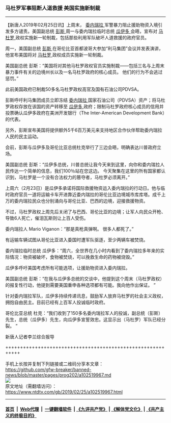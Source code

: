 ### 马杜罗军事阻断人道救援 美国实施新制裁
------------------------

<div class="post_content">
 <p>
  【新唐人2019年02月25日讯】上周末，
  <a href="https://www.ntdtv.com/gb/委内瑞拉.htm">
   委内瑞拉
  </a>
  军警暴力阻止援助物资入境引发多方谴责。美国副总统
  <a href="https://www.ntdtv.com/gb/彭斯.htm">
   彭斯
  </a>
  周一与委内瑞拉临时总统
  <a href="https://www.ntdtv.com/gb/瓜伊多.htm">
   瓜伊多
  </a>
  会晤，宣布对
  <a href="https://www.ntdtv.com/gb/马杜罗.htm">
   马杜罗
  </a>
  政权实施新一轮制裁，包括那些利用军队破坏人道救援的政府官员。
 </p>
 <p>
  周一，美国副总统
  <a href="https://www.ntdtv.com/gb/彭斯.htm">
   彭斯
  </a>
  在哥伦比亚首都波哥大参加“利马集团”会议并发表演讲，他宣布美国将对
  <a href="https://www.ntdtv.com/gb/马杜罗.htm">
   马杜罗
  </a>
  政权成员实施新一轮制裁。
 </p>
 <p>
  美国副总统 彭斯：“美国将对其他马杜罗政权官员实施制裁——包括三名与上周末暴力事件有关的边境州长以及一名马杜罗政府的核心成员。 他们的行为不会逃过惩罚。”
 </p>
 <p>
  此前美国政府已制裁50多名马杜罗政权高官及国有石油公司PDVSA。
 </p>
 <p>
  彭斯呼吁利马集团成员立即冻结
  <a href="https://www.ntdtv.com/gb/委内瑞拉.htm">
   委内瑞拉
  </a>
  国家石油公司（PDVSA）资产；将马杜罗政权存放在该国的资产转移至
  <a href="https://www.ntdtv.com/gb/瓜伊多.htm">
   瓜伊多
  </a>
  政府；限制马杜罗政府核心成员的信用并投票确认瓜伊多政府在美洲开发银行（The Inter-American Development Bank）的代表。
 </p>
 <p>
  另外，彭斯宣布美国将提供额外5千6百万美元来支持地区合作伙伴帮助委内瑞拉人民的民主运动。
 </p>
 <p>
  会前，彭斯与瓜伊多及哥伦比亚总统杜克举行了三边会晤，明确表达川普政府立场。
 </p>
 <p>
  美国副总统 彭斯：“瓜伊多总统，川普总统让我今天来到这里，向你和委内瑞拉人民传达一个简单的信息，我们100％站在您这边。 今天聚集在这里的所有国家都认识到，马杜罗是一个没有合法权力的篡夺者，马杜罗必须离开。”
 </p>
 <p>
  上周六（2月23日）是瓜伊多承诺将国际救援物资运入委内瑞拉的行动日。他与临时政府官员一道将运输卡车开进靠近委内瑞拉的哥伦比亚边境城市库库塔。成千上万的委内瑞拉民众也分别涌向与哥伦比亚、巴西的边境，迎接救援物资。
 </p>
 <p>
  不过，马杜罗政权上周先后关闭了与巴西、哥伦比亚的边境；让军人向民众开枪、导致6人死亡，催泪瓦斯则让上百人受伤。
 </p>
 <p>
  委内瑞拉人 Mario Viganon：“那是真枪真弹啊。 很多人都死了。”
 </p>
 <p>
  有运输车辆试图从哥伦比亚进入委国时遭军队驱逐，至少两辆车被焚烧。
 </p>
 <p>
  委内瑞拉临时总统 瓜伊多：“周六，全世界在几小时内看到了委内瑞拉多年来的实际情况：物资被破坏，食物被焚烧，可以挽救生命的药物被烧毁。”
 </p>
 <p>
  瓜伊多呼吁美国考虑所有可能选项，让援助物资进入委内瑞拉。
 </p>
 <p>
  美国副总统 彭斯：“在我与瓜伊多总统的交谈中，他提到这个周末（马杜罗政权）的报复性行动，他提到需要美国重申各种选项都有可能。我向他作出保证。 ”
 </p>
 <p>
  针对委内瑞拉军队，瓜伊多持续传递讯息，鼓励军人放弃马杜罗的社会主义政权，拥抱自由民主。目前已经有上百军人投诚临时政府。
 </p>
 <p>
  哥伦比亚总统 杜克：“我们收到了150多名委内瑞拉军人的投诚，副总统（彭斯）先生，总统（瓜伊多）先生，向瓜伊多宣誓效忠。这显示出（马杜罗）军队已经分裂。 ”
 </p>
 <p>
  新唐人记者李兰综合报导
 </p>
 <div class="single_ad">
 </div>
</div>

+++++++++++++++++++++++++++++++++++++++++++++++++++++++++++<br/><br/>
手机上长按并复制下列链接或二维码分享本文章：<br/>
https://github.com/gfw-breaker/banned-news/blob/master/pages/prog202/a102519967.md <br/>
<a href='https://github.com/gfw-breaker/banned-news/blob/master/pages/prog202/a102519967.md'><img src='https://github.com/gfw-breaker/banned-news/blob/master/pages/prog202/a102519967.md.png'/></a> <br/>
原文地址（需翻墙访问）：https://www.ntdtv.com/gb/2019/02/25/a102519967.html


------------------------
#### [首页](https://github.com/gfw-breaker/banned-news/blob/master/README.md) &nbsp;|&nbsp; [Web代理](https://github.com/labour-camp/helloworld) &nbsp;|&nbsp; [一键翻墙软件](https://github.com/gfw-breaker/nogfw/blob/master/README.md) &nbsp;| [《九评共产党》](https://github.com/gfw-breaker/9ping.md/blob/master/README.md#九评之一评共产党是什么) | [《解体党文化》](https://github.com/gfw-breaker/jtdwh.md/blob/master/README.md) | [《共产主义的终极目的》](https://github.com/gfw-breaker/gczydzjmd.md/blob/master/README.md)

